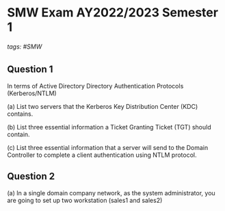 # SMW Exam AY2022/2023 Semester 1

###### tags: #SMW

## Question 1
In terms of Active Directory Directory Authentication Protocols (Kerberos/NTLM)

(a) List two servers that the Kerberos Key Distribution Center (KDC) contains.

(b) List three essential information a Ticket Granting Ticket (TGT) should contain.

(c) List three essential information that a server will send to the Domain Controller to complete a client authentication using NTLM protocol.

## Question 2
(a) In a single domain company network, as the system administrator, you are going to set up two workstation (sales1 and sales2)